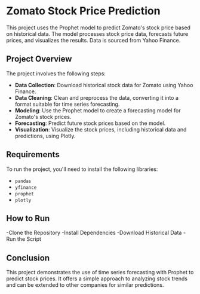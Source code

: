 # Zomato Stock Price Prediction

This project uses the Prophet model to predict Zomato's stock price based on historical data. The model processes stock price data, forecasts future prices, and visualizes the results. Data is sourced from Yahoo Finance.

## Project Overview

The project involves the following steps:
- **Data Collection**: Download historical stock data for Zomato using Yahoo Finance.
- **Data Cleaning**: Clean and preprocess the data, converting it into a format suitable for time series forecasting.
- **Modeling**: Use the Prophet model to create a forecasting model for Zomato's stock prices.
- **Forecasting**: Predict future stock prices based on the model.
- **Visualization**: Visualize the stock prices, including historical data and predictions, using Plotly.

## Requirements

To run the project, you'll need to install the following libraries:
- `pandas`
- `yfinance`
- `prophet`
- `plotly`

## How to Run

-Clone the Repository
-Install Dependencies
-Download Historical Data
-Run the Script

## Conclusion
This project demonstrates the use of time series forecasting with Prophet to predict stock prices. It offers a simple approach to analyzing stock trends and can be extended to other companies for similar predictions.

